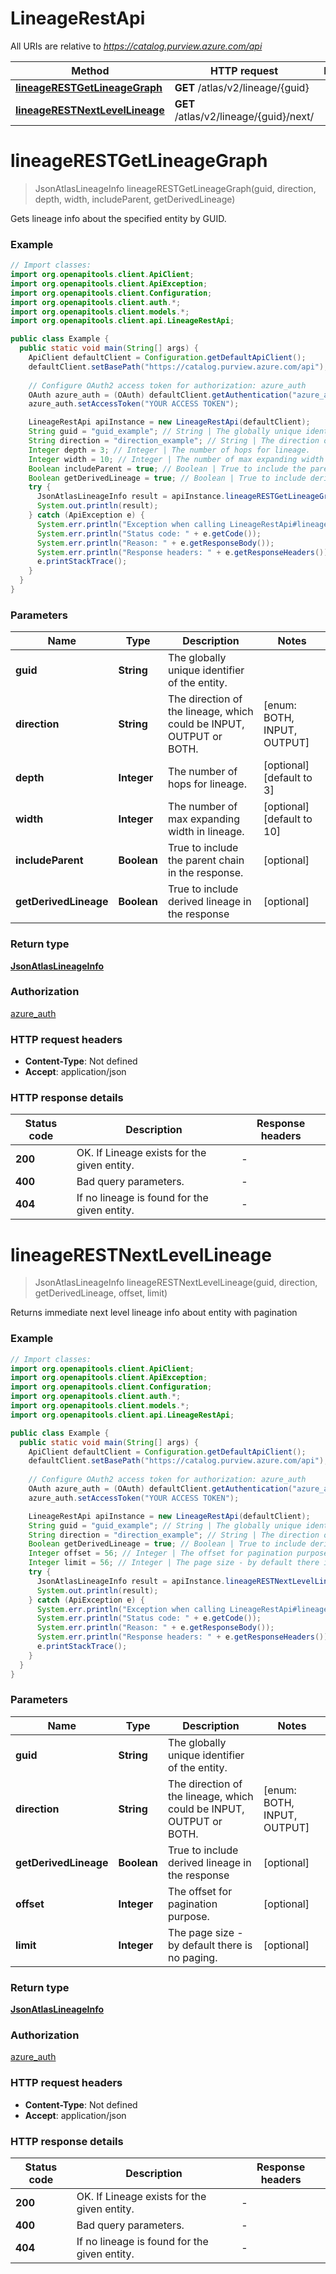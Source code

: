 # LineageRestApi

All URIs are relative to *https://catalog.purview.azure.com/api*

Method | HTTP request | Description
------------- | ------------- | -------------
[**lineageRESTGetLineageGraph**](LineageRestApi.md#lineageRESTGetLineageGraph) | **GET** /atlas/v2/lineage/{guid} | 
[**lineageRESTNextLevelLineage**](LineageRestApi.md#lineageRESTNextLevelLineage) | **GET** /atlas/v2/lineage/{guid}/next/ | 


<a name="lineageRESTGetLineageGraph"></a>
# **lineageRESTGetLineageGraph**
> JsonAtlasLineageInfo lineageRESTGetLineageGraph(guid, direction, depth, width, includeParent, getDerivedLineage)



Gets lineage info about the specified entity by GUID.

### Example
```java
// Import classes:
import org.openapitools.client.ApiClient;
import org.openapitools.client.ApiException;
import org.openapitools.client.Configuration;
import org.openapitools.client.auth.*;
import org.openapitools.client.models.*;
import org.openapitools.client.api.LineageRestApi;

public class Example {
  public static void main(String[] args) {
    ApiClient defaultClient = Configuration.getDefaultApiClient();
    defaultClient.setBasePath("https://catalog.purview.azure.com/api");
    
    // Configure OAuth2 access token for authorization: azure_auth
    OAuth azure_auth = (OAuth) defaultClient.getAuthentication("azure_auth");
    azure_auth.setAccessToken("YOUR ACCESS TOKEN");

    LineageRestApi apiInstance = new LineageRestApi(defaultClient);
    String guid = "guid_example"; // String | The globally unique identifier of the entity.
    String direction = "direction_example"; // String | The direction of the lineage, which could be INPUT, OUTPUT or BOTH.
    Integer depth = 3; // Integer | The number of hops for lineage.
    Integer width = 10; // Integer | The number of max expanding width in lineage.
    Boolean includeParent = true; // Boolean | True to include the parent chain in the response.
    Boolean getDerivedLineage = true; // Boolean | True to include derived lineage in the response
    try {
      JsonAtlasLineageInfo result = apiInstance.lineageRESTGetLineageGraph(guid, direction, depth, width, includeParent, getDerivedLineage);
      System.out.println(result);
    } catch (ApiException e) {
      System.err.println("Exception when calling LineageRestApi#lineageRESTGetLineageGraph");
      System.err.println("Status code: " + e.getCode());
      System.err.println("Reason: " + e.getResponseBody());
      System.err.println("Response headers: " + e.getResponseHeaders());
      e.printStackTrace();
    }
  }
}
```

### Parameters

Name | Type | Description  | Notes
------------- | ------------- | ------------- | -------------
 **guid** | **String**| The globally unique identifier of the entity. |
 **direction** | **String**| The direction of the lineage, which could be INPUT, OUTPUT or BOTH. | [enum: BOTH, INPUT, OUTPUT]
 **depth** | **Integer**| The number of hops for lineage. | [optional] [default to 3]
 **width** | **Integer**| The number of max expanding width in lineage. | [optional] [default to 10]
 **includeParent** | **Boolean**| True to include the parent chain in the response. | [optional]
 **getDerivedLineage** | **Boolean**| True to include derived lineage in the response | [optional]

### Return type

[**JsonAtlasLineageInfo**](JsonAtlasLineageInfo.md)

### Authorization

[azure_auth](../README.md#azure_auth)

### HTTP request headers

 - **Content-Type**: Not defined
 - **Accept**: application/json

### HTTP response details
| Status code | Description | Response headers |
|-------------|-------------|------------------|
**200** | OK. If Lineage exists for the given entity. |  -  |
**400** | Bad query parameters. |  -  |
**404** | If no lineage is found for the given entity. |  -  |

<a name="lineageRESTNextLevelLineage"></a>
# **lineageRESTNextLevelLineage**
> JsonAtlasLineageInfo lineageRESTNextLevelLineage(guid, direction, getDerivedLineage, offset, limit)



Returns immediate next level lineage info about entity with pagination

### Example
```java
// Import classes:
import org.openapitools.client.ApiClient;
import org.openapitools.client.ApiException;
import org.openapitools.client.Configuration;
import org.openapitools.client.auth.*;
import org.openapitools.client.models.*;
import org.openapitools.client.api.LineageRestApi;

public class Example {
  public static void main(String[] args) {
    ApiClient defaultClient = Configuration.getDefaultApiClient();
    defaultClient.setBasePath("https://catalog.purview.azure.com/api");
    
    // Configure OAuth2 access token for authorization: azure_auth
    OAuth azure_auth = (OAuth) defaultClient.getAuthentication("azure_auth");
    azure_auth.setAccessToken("YOUR ACCESS TOKEN");

    LineageRestApi apiInstance = new LineageRestApi(defaultClient);
    String guid = "guid_example"; // String | The globally unique identifier of the entity.
    String direction = "direction_example"; // String | The direction of the lineage, which could be INPUT, OUTPUT or BOTH.
    Boolean getDerivedLineage = true; // Boolean | True to include derived lineage in the response
    Integer offset = 56; // Integer | The offset for pagination purpose.
    Integer limit = 56; // Integer | The page size - by default there is no paging.
    try {
      JsonAtlasLineageInfo result = apiInstance.lineageRESTNextLevelLineage(guid, direction, getDerivedLineage, offset, limit);
      System.out.println(result);
    } catch (ApiException e) {
      System.err.println("Exception when calling LineageRestApi#lineageRESTNextLevelLineage");
      System.err.println("Status code: " + e.getCode());
      System.err.println("Reason: " + e.getResponseBody());
      System.err.println("Response headers: " + e.getResponseHeaders());
      e.printStackTrace();
    }
  }
}
```

### Parameters

Name | Type | Description  | Notes
------------- | ------------- | ------------- | -------------
 **guid** | **String**| The globally unique identifier of the entity. |
 **direction** | **String**| The direction of the lineage, which could be INPUT, OUTPUT or BOTH. | [enum: BOTH, INPUT, OUTPUT]
 **getDerivedLineage** | **Boolean**| True to include derived lineage in the response | [optional]
 **offset** | **Integer**| The offset for pagination purpose. | [optional]
 **limit** | **Integer**| The page size - by default there is no paging. | [optional]

### Return type

[**JsonAtlasLineageInfo**](JsonAtlasLineageInfo.md)

### Authorization

[azure_auth](../README.md#azure_auth)

### HTTP request headers

 - **Content-Type**: Not defined
 - **Accept**: application/json

### HTTP response details
| Status code | Description | Response headers |
|-------------|-------------|------------------|
**200** | OK. If Lineage exists for the given entity. |  -  |
**400** | Bad query parameters. |  -  |
**404** | If no lineage is found for the given entity. |  -  |


